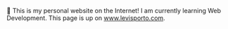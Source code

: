 🌱 This is my personal website on the Internet! 
I am currently learning Web Development. This page is up on www.levisporto.com.
